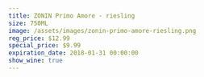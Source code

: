 ```yaml
---
title: ZONIN Primo Amore - riesling
size: 750ML
image: /assets/images/zonin-primo-amore-riesling.png
reg_price: $12.99
special_price: $9.99
expiration_date: 2018-01-31 00:00:00
show_wine: true
---
```



